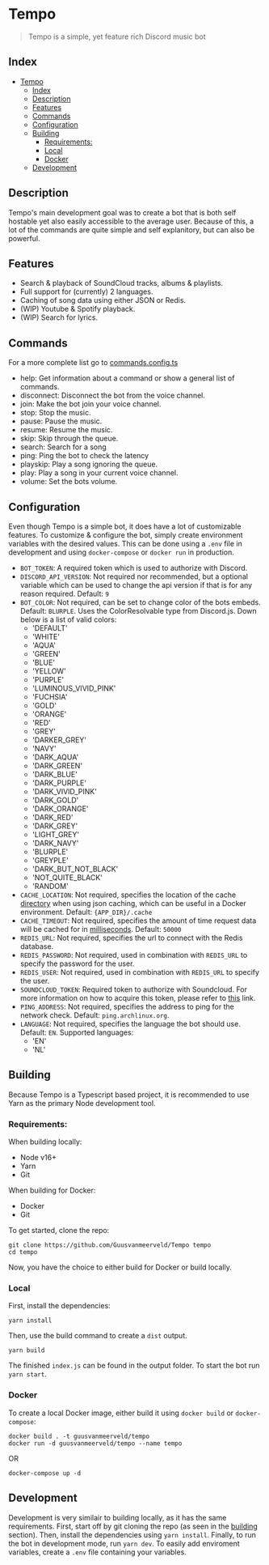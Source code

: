 # Tempo
> Tempo is a simple, yet feature rich Discord music bot

## Index
- [Tempo](#tempo)
  - [Index](#index)
  - [Description](#description)
  - [Features](#features)
  - [Commands](#commands)
  - [Configuration](#configuration)
  - [Building](#building)
    - [Requirements:](#requirements)
    - [Local](#local)
    - [Docker](#docker)
  - [Development](#development)

## Description

Tempo's main development goal was to create a bot that is both self hostable yet also easily accessible to the average user. Because of this, a lot of the commands are quite simple and self explanitory, but can also be powerful.

## Features

- Search & playback of SoundCloud tracks, albums & playlists.
- Full support for (currently) 2 languages.
- Caching of song data using either JSON or Redis.
- (WIP) Youtube & Spotify playback.
- (WIP) Search for lyrics.

## Commands

For a more complete list go to [commands.config.ts](src/config/commands.config.ts)

- help: Get information about a command or show a general list of commands.
- disconnect: Disconnect the bot from the voice channel.
- join: Make the bot join your voice channel.
- stop: Stop the music.
- pause: Pause the music.
- resume: Resume the music.
- skip: Skip through the queue.
- search: Search for a song
- ping: Ping the bot to check the latency
- playskip: Play a song ignoring the queue.
- play: Play a song in your current voice channel.
- volume: Set the bots volume.

## Configuration

Even though Tempo is a simple bot, it does have a lot of customizable features. To customize & configure the bot, simply create environment variables with the desired values. This can be done using a `.env` file in development and using `docker-compose` or `docker run` in production.

- `BOT_TOKEN`: A required token which is used to authorize with Discord.
- `DISCORD_API_VERSION`: Not required nor recommended, but a optional variable which can be used to change the api version if that is for any reason required. Default: `9`
- `BOT_COLOR`: Not required, can be set to change color of the bots embeds. Default: `BLURPLE`. Uses the ColorResolvable type from Discord.js. Down below is a list of valid colors:
  - 'DEFAULT'
  - 'WHITE'
  - 'AQUA'
  - 'GREEN'
  - 'BLUE'
  - 'YELLOW'
  - 'PURPLE'
  - 'LUMINOUS_VIVID_PINK'
  - 'FUCHSIA'
  - 'GOLD'
  - 'ORANGE'
  - 'RED'
  - 'GREY'
  - 'DARKER_GREY'
  - 'NAVY'
  - 'DARK_AQUA'
  - 'DARK_GREEN'
  - 'DARK_BLUE'
  - 'DARK_PURPLE'
  - 'DARK_VIVID_PINK'
  - 'DARK_GOLD'
  - 'DARK_ORANGE'
  - 'DARK_RED'
  - 'DARK_GREY'
  - 'LIGHT_GREY'
  - 'DARK_NAVY'
  - 'BLURPLE'
  - 'GREYPLE'
  - 'DARK_BUT_NOT_BLACK'
  - 'NOT_QUITE_BLACK'
  - 'RANDOM'
- `CACHE_LOCATION`: Not required, specifies the location of the cache <ins>directory</ins> when using json caching, which can be useful in a Docker environment. Default: `{APP_DIR}/.cache`
- `CACHE_TIMEOUT`: Not required, specifies the amount of time request data will be cached for in <ins>milliseconds</ins>. Default: `50000`
- `REDIS_URL`: Not required, specifies the url to connect with the Redis database.
- `REDIS_PASSWORD`: Not required, used in combination with `REDIS_URL` to specify the password for the user.
- `REDIS_USER`: Not required, used in combination with `REDIS_URL` to specify the user.
- `SOUNDCLOUD_TOKEN`: Required token to authorize with Soundcloud. For more information on how to acquire this token, please refer to [this](https://stackoverflow.com/a/43962626/14346660) link.
- `PING_ADDRESS`: Not required, specifies the address to ping for the network check. Default: `ping.archlinux.org`.
- `LANGUAGE`: Not required, specifies the language the bot should use. Default: `EN`. Supported languages:
  - 'EN'
  - 'NL'

## Building

Because Tempo is a Typescript based project, it is recommended to use Yarn as the primary Node development tool.

### Requirements:
When building locally:
- Node v16+
- Yarn
- Git

When building for Docker:
- Docker
- Git

To get started, clone the repo:
```
git clone https://github.com/Guusvanmeerveld/Tempo tempo
cd tempo
```

Now, you have the choice to either build for Docker or build locally.

### Local

First, install the dependencies:

```
yarn install
```

Then, use the build command to create a `dist` output.

```
yarn build
```

The finished `index.js` can be found in the output folder. To start the bot run `yarn start`.

### Docker

To create a local Docker image, either build it using `docker build` or `docker-compose`:

```
docker build . -t guusvanmeerveld/tempo
docker run -d guusvanmeerveld/tempo --name tempo
```

OR

```
docker-compose up -d
```

## Development

Development is very similair to building locally, as it has the same requirements. First, start off by git cloning the repo (as seen in the [building](#building) section). Then, install the dependencies using `yarn install`. Finally, to run the bot in development mode, run `yarn dev`. To easily add enviroment variables, create a `.env` file containing your variables.